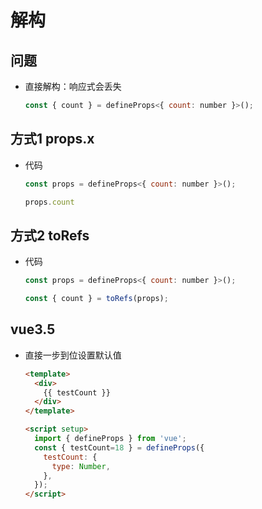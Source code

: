 # 解构

## 问题

+ 直接解构：响应式会丢失

  ```js
  const { count } = defineProps<{ count: number }>();
  ```

## 方式1 props.x

+ 代码

  ```js
  const props = defineProps<{ count: number }>();

  props.count
  ```

## 方式2 toRefs

+ 代码

  ```js
  const props = defineProps<{ count: number }>();

  const { count } = toRefs(props);
  ```


## vue3.5

+ 直接一步到位设置默认值

  ```html
  <template>
    <div>
      {{ testCount }}
    </div>
  </template>

  <script setup>
    import { defineProps } from 'vue';
    const { testCount=18 } = defineProps({
      testCount: {
        type: Number,
      },
    });
  </script>
  ```
